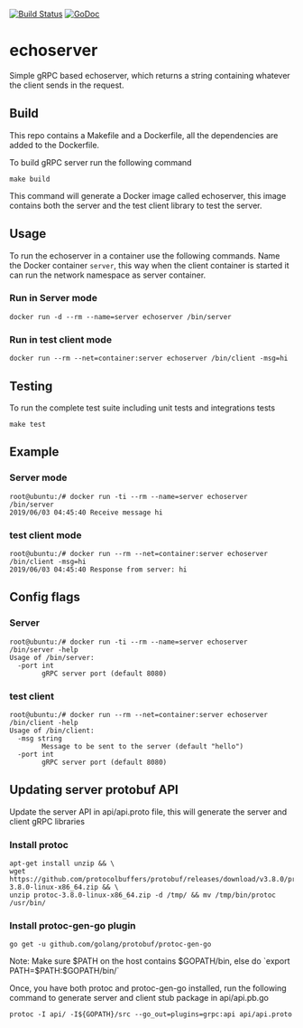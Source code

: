 [![Build Status](https://travis-ci.com/prateekgogia/echoserver.svg?branch=master)](https://travis-ci.com/prateekgogia/echoserver)
[![GoDoc](https://godoc.org/github.com/prateekgogia/echoserver/pkg/server?status.svg)](https://godoc.org/github.com/prateekgogia/echoserver/pkg/server)

# echoserver

Simple gRPC based echoserver, which returns a string containing whatever the client sends in the request.

## Build

This repo contains a Makefile and a Dockerfile, all the dependencies are added
to the Dockerfile.

To build gRPC server run the following command
```
make build
```

This command will generate a Docker image called echoserver, this image contains
both the server and the test client library to test the server.

## Usage

To run the echoserver in a container use the following commands. Name the Docker container
`server`, this way when the client container is started it can run the network namespace
as server container.

### Run in Server mode

`docker run -d --rm --name=server echoserver /bin/server`

### Run in test client mode

`docker run --rm --net=container:server echoserver /bin/client -msg=hi`

## Testing

To run the complete test suite including unit tests and integrations tests

```
make test
```

## Example

### Server mode

```
root@ubuntu:/# docker run -ti --rm --name=server echoserver /bin/server
2019/06/03 04:45:40 Receive message hi
```

### test client mode

```
root@ubuntu:/# docker run --rm --net=container:server echoserver /bin/client -msg=hi
2019/06/03 04:45:40 Response from server: hi
```

## Config flags

### Server

```
root@ubuntu:/# docker run -ti --rm --name=server echoserver /bin/server -help
Usage of /bin/server:
  -port int
        gRPC server port (default 8080)
```

### test client

```
root@ubuntu:/# docker run --rm --net=container:server echoserver /bin/client -help
Usage of /bin/client:
  -msg string
        Message to be sent to the server (default "hello")
  -port int
        gRPC server port (default 8080)
```

## Updating server protobuf API

Update the server API in api/api.proto file, this will generate the server and client gRPC libraries

### Install protoc

```
apt-get install unzip && \
wget https://github.com/protocolbuffers/protobuf/releases/download/v3.8.0/protoc-3.8.0-linux-x86_64.zip && \
unzip protoc-3.8.0-linux-x86_64.zip -d /tmp/ && mv /tmp/bin/protoc /usr/bin/
```

### Install protoc-gen-go plugin

```
go get -u github.com/golang/protobuf/protoc-gen-go
```
Note: Make sure $PATH on the host contains $GOPATH/bin, else do `export PATH=$PATH:$GOPATH/bin/`

Once, you have both protoc and protoc-gen-go installed, run the following command to generate server and client stub package in api/api.pb.go

```
protoc -I api/ -I${GOPATH}/src --go_out=plugins=grpc:api api/api.proto
```
